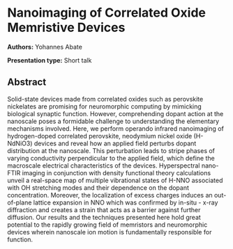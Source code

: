 # Nanoimaging of Correlated Oxide Memristive Devices

**Authors:** Yohannes Abate

**Presentation type:** Short talk

## Abstract

Solid-state devices made from correlated oxides such as perovskite nickelates are promising for neuromorphic computing by mimicking biological synaptic function. However, comprehending dopant action at the nanoscale poses a formidable challenge to understanding the elementary mechanisms involved. Here, we perform operando infrared nanoimaging of hydrogen-doped correlated perovskite, neodymium nickel oxide (H-NdNiO3) devices and reveal how an applied field perturbs dopant distribution at the nanoscale. This perturbation leads to stripe phases of varying conductivity perpendicular to the applied field, which define the macroscale electrical characteristics of the devices. Hyperspectral nano-FTIR imaging in conjunction with density functional theory calculations unveil a real-space map of multiple vibrational states of H-NNO associated with OH stretching modes and their dependence on the dopant concentration. Moreover, the localization of excess charges induces an out-of-plane lattice expansion in NNO which was confirmed by in-situ - x-ray diffraction and creates a strain that acts as a barrier against further diffusion. Our results and the techniques presented here hold great potential to the rapidly growing field of memristors and neuromorphic devices wherein nanoscale ion motion is fundamentally responsible for function.